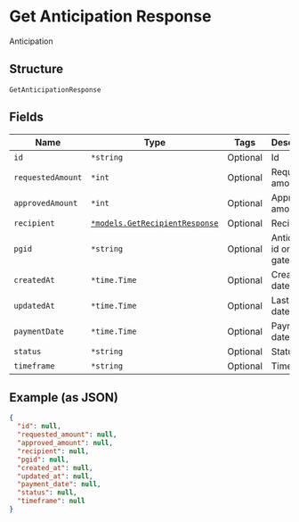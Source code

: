 
# Get Anticipation Response

Anticipation

## Structure

`GetAnticipationResponse`

## Fields

| Name | Type | Tags | Description |
|  --- | --- | --- | --- |
| `id` | `*string` | Optional | Id |
| `requestedAmount` | `*int` | Optional | Requested amount |
| `approvedAmount` | `*int` | Optional | Approved amount |
| `recipient` | [`*models.GetRecipientResponse`](../../doc/models/get-recipient-response.md) | Optional | Recipient |
| `pgid` | `*string` | Optional | Anticipation id on the gateway |
| `createdAt` | `*time.Time` | Optional | Creation date |
| `updatedAt` | `*time.Time` | Optional | Last update date |
| `paymentDate` | `*time.Time` | Optional | Payment date |
| `status` | `*string` | Optional | Status |
| `timeframe` | `*string` | Optional | Timeframe |

## Example (as JSON)

```json
{
  "id": null,
  "requested_amount": null,
  "approved_amount": null,
  "recipient": null,
  "pgid": null,
  "created_at": null,
  "updated_at": null,
  "payment_date": null,
  "status": null,
  "timeframe": null
}
```

